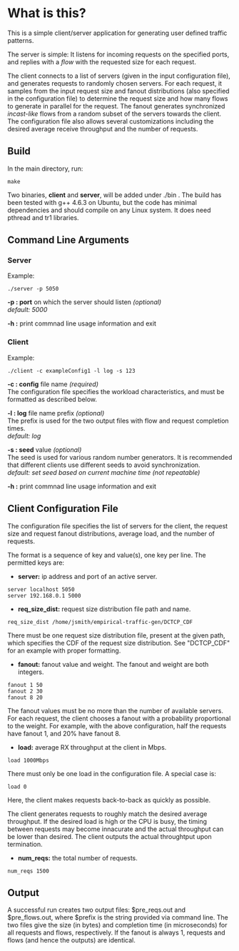 # What is this?

This is a simple client/server application for generating user defined 
traffic patterns.

The server is simple: It listens for incoming requests on the specified 
ports, and replies with a *flow* with the requested size for each request.

The client connects to a list of servers (given in the input configuration 
file), and generates requests to randomly chosen servers. For each request, 
it samples from the input request size and fanout distributions (also specified 
in the configuration file) to determine the request size and how many flows 
to generate in parallel for the request. The fanout generates synchronized 
*incast-like* flows from a random subset of the servers towards the client.
The configuration file also allows several customizations including the 
desired average receive throughput and the number of requests.

## Build

In the main directory, run:

```
make 
```

Two binaries, **client** and **server**, will be added under ./bin . The build
has been tested with g++ 4.6.3 on Ubuntu, but the code has minimal dependencies 
and should compile on any Linux system. It does need pthread and tr1 libraries.

## Command Line Arguments

### Server
Example: 
```
./server -p 5050
```
   **-p : port** on which the server should listen *(optional)*<br>
          *default: 5000*

   **-h :** print commnad line usage information and exit

### Client
Example: 
```
./client -c exampleConfig1 -l log -s 123
```
   **-c : config** file name *(required)*<br>
          The configuration file specifies the workload characteristics, and 
          must be formatted as described below.

   **-l : log** file name prefix *(optional)*<br>
          The prefix is used for the two output files with flow and request
          completion times.<br>
          *default: log*

   **-s : seed** value *(optional)*<br>
          The seed is used for various random number generators. It is 
          recommended that different clients use different seeds to avoid 
          synchronization.<br> 
          *default: set seed based on current machine time (not repeatable)*

   **-h :** print commnad line usage information and exit

## Client Configuration File

The configuration file specifies the list of servers for the client, the 
request size and request fanout distributions, average load, and the number 
of requests.

The format is a sequence of key and value(s), one key per line. The permitted
keys are:

* **server:** ip address and port of an active server.
```
server localhost 5050
server 192.168.0.1 5000
```

* **req_size_dist:** request size distribution file path and name.
```
req_size_dist /home/jsmith/empirical-traffic-gen/DCTCP_CDF
```

There must be one request size distribution file, present at the given path, 
which specifies the CDF of the request size distribution. See "DCTCP_CDF" 
for an example with proper formatting.

* **fanout:** fanout value and weight. The fanout and weight are both 
integers.
```
fanout 1 50
fanout 2 30
fanout 8 20
```

The fanout values must be no more than the number of available servers. For 
each request, the client chooses a fanout with a probability proportional to 
the weight. For example, with the above configuration, half the requests have
fanout 1, and 20% have fanout 8.

* **load:** average RX throughput at the client in Mbps.
```
load 1000Mbps
```

There must only be one load in the configuration file. A special case is:
```
load 0
```
Here, the client makes requests back-to-back as quickly as possible.

The client generates requests to roughly match the desired average throughput. 
If the desired load is high or the CPU is busy, the timing between requests may 
become innacurate and the actual throughput can be lower than desired. The client
outputs the actual throughtput upon termination.

* **num_reqs:** the total number of requests.
```
num_reqs 1500
```


## Output

A successful run creates two output files: $pre_reqs.out and $pre_flows.out, 
where $prefix is the string provided via command line. The two files give 
the size (in bytes) and completion time (in microseconds) for all requests and 
flows, respectively. If the fanout is always 1, requests and flows (and hence 
the outputs) are identical.
